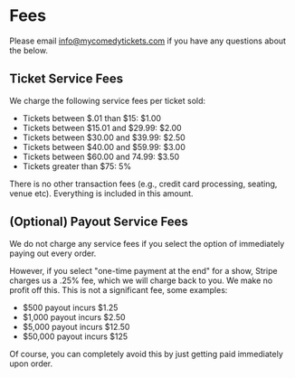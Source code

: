 # Fees

Please email info@mycomedytickets.com if you have any questions about the below.

## Ticket Service Fees

We charge the following service fees per ticket sold:

- Tickets between $.01 than $15: $1.00
- Tickets between $15.01 and $29.99: $2.00
- Tickets between $30.00 and $39.99: $2.50
- Tickets between $40.00 and $59.99: $3.00
- Tickets between $60.00 and 74.99: $3.50
- Tickets greater than $75: 5%

There is no other transaction fees (e.g., credit card processing, seating, venue etc). Everything is included in this amount. 

## (Optional) Payout Service Fees

We do not charge any service fees if you select the option of immediately paying out every order.

However, if you select "one-time payment at the end" for a show, Stripe charges us a .25% fee, which we 
will charge back to you. We make no profit off this. This is not a significant fee, some examples:

- $500 payout incurs $1.25
- $1,000 payout incurs $2.50
- $5,000 payout incurs $12.50
- $50,000 payout incurs $125

Of course, you can completely avoid this by just getting paid immediately upon order.

